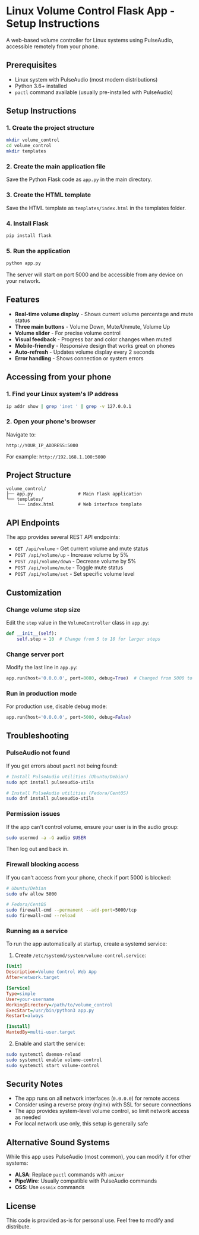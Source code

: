 # Linux Volume Control Flask App - Setup Instructions

A web-based volume controller for Linux systems using PulseAudio, accessible remotely from your phone.

## Prerequisites

- Linux system with PulseAudio (most modern distributions)
- Python 3.6+ installed
- `pactl` command available (usually pre-installed with PulseAudio)

## Setup Instructions

### 1. Create the project structure
```bash
mkdir volume_control
cd volume_control
mkdir templates
```

### 2. Create the main application file
Save the Python Flask code as `app.py` in the main directory.

### 3. Create the HTML template
Save the HTML template as `templates/index.html` in the templates folder.

### 4. Install Flask
```bash
pip install flask
```

### 5. Run the application
```bash
python app.py
```

The server will start on port 5000 and be accessible from any device on your network.

## Features

- **Real-time volume display** - Shows current volume percentage and mute status
- **Three main buttons** - Volume Down, Mute/Unmute, Volume Up
- **Volume slider** - For precise volume control
- **Visual feedback** - Progress bar and color changes when muted
- **Mobile-friendly** - Responsive design that works great on phones
- **Auto-refresh** - Updates volume display every 2 seconds
- **Error handling** - Shows connection or system errors

## Accessing from your phone

### 1. Find your Linux system's IP address
```bash
ip addr show | grep 'inet ' | grep -v 127.0.0.1
```

### 2. Open your phone's browser
Navigate to:
```
http://YOUR_IP_ADDRESS:5000
```

For example: `http://192.168.1.100:5000`

## Project Structure
```
volume_control/
├── app.py                 # Main Flask application
└── templates/
    └── index.html         # Web interface template
```

## API Endpoints

The app provides several REST API endpoints:

- `GET /api/volume` - Get current volume and mute status
- `POST /api/volume/up` - Increase volume by 5%
- `POST /api/volume/down` - Decrease volume by 5%
- `POST /api/volume/mute` - Toggle mute status
- `POST /api/volume/set` - Set specific volume level

## Customization

### Change volume step size
Edit the `step` value in the `VolumeController` class in `app.py`:
```python
def __init__(self):
    self.step = 10  # Change from 5 to 10 for larger steps
```

### Change server port
Modify the last line in `app.py`:
```python
app.run(host='0.0.0.0', port=8080, debug=True)  # Changed from 5000 to 8080
```

### Run in production mode
For production use, disable debug mode:
```python
app.run(host='0.0.0.0', port=5000, debug=False)
```

## Troubleshooting

### PulseAudio not found
If you get errors about `pactl` not being found:
```bash
# Install PulseAudio utilities (Ubuntu/Debian)
sudo apt install pulseaudio-utils

# Install PulseAudio utilities (Fedora/CentOS)
sudo dnf install pulseaudio-utils
```

### Permission issues
If the app can't control volume, ensure your user is in the audio group:
```bash
sudo usermod -a -G audio $USER
```
Then log out and back in.

### Firewall blocking access
If you can't access from your phone, check if port 5000 is blocked:
```bash
# Ubuntu/Debian
sudo ufw allow 5000

# Fedora/CentOS
sudo firewall-cmd --permanent --add-port=5000/tcp
sudo firewall-cmd --reload
```

### Running as a service
To run the app automatically at startup, create a systemd service:

1. Create `/etc/systemd/system/volume-control.service`:
```ini
[Unit]
Description=Volume Control Web App
After=network.target

[Service]
Type=simple
User=your-username
WorkingDirectory=/path/to/volume_control
ExecStart=/usr/bin/python3 app.py
Restart=always

[Install]
WantedBy=multi-user.target
```

2. Enable and start the service:
```bash
sudo systemctl daemon-reload
sudo systemctl enable volume-control
sudo systemctl start volume-control
```

## Security Notes

- The app runs on all network interfaces (`0.0.0.0`) for remote access
- Consider using a reverse proxy (nginx) with SSL for secure connections
- The app provides system-level volume control, so limit network access as needed
- For local network use only, this setup is generally safe

## Alternative Sound Systems

While this app uses PulseAudio (most common), you can modify it for other systems:

- **ALSA**: Replace `pactl` commands with `amixer`
- **PipeWire**: Usually compatible with PulseAudio commands
- **OSS**: Use `ossmix` commands

## License

This code is provided as-is for personal use. Feel free to modify and distribute.